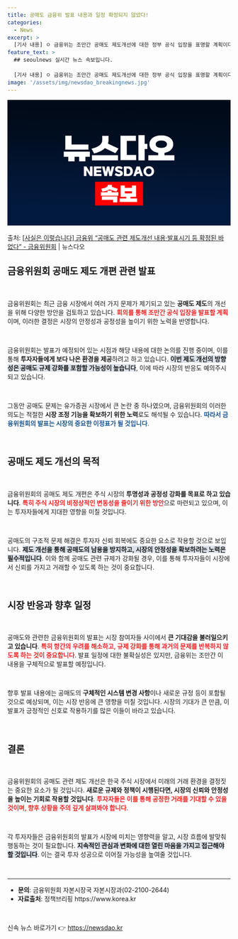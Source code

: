 ```yaml
---
title: 공매도 금융위 발표 내용과 일정 확정되지 않았다!
categories:
  - News
excerpt: >
  [기사 내용] ㅇ 금융위는 조만간 공매도 제도개선에 대한 정부 공식 입장을 표명할 계획이다. 금융위는 27일…
feature_text: >
  ## seoulnews 실시간 뉴스 속보입니다.

  [기사 내용] ㅇ 금융위는 조만간 공매도 제도개선에 대한 정부 공식 입장을 표명할 계획이다. 금융위는 27일…
image: '/assets/img/newsdao_breakingnews.jpg'
---
```


![뉴스다오 속보](/assets/img/newsdao_breakingnews.jpg)

<p>출처: <a href="https://newsdao.kr/2256" rel="dofollow">[사실은 이렇습니다] 금융위 “공매도 관련 제도개선 내용·발표시기 등 확정된 바 없다” - 금융위원회</a> | 뉴스다오</p>

<h2 data-ke-size="size26">금융위원회 공매도 제도 개편 관련 발표</h2>

<p data-ke-size="size16">&nbsp;</p>

금융위원회는 최근 금융 시장에서 여러 가지 문제가 제기되고 있는 <b>공매도 제도</b>의 개선을 위해 다양한 방안을 검토하고 있습니다. <b><span style="color: #ee2323;">회의를 통해 조만간 공식 입장을 발표할 계획</span></b>이며, 이러한 결정은 시장의 안정성과 공정성을 높이기 위한 노력을 반영합니다.

<p data-ke-size="size16">&nbsp;</p>

금융위원회는 발표가 예정되어 있는 시점과 해당 내용에 대한 논의를 진행 중이며, 이를 통해 <b>투자자들에게 보다 나은 환경을 제공</b>하려고 하고 있습니다. <b><span style="background-color: #21538527;">이번 제도 개선의 방향성은 공매도 규제 강화를 포함할 가능성이 높습니다</span></b>, 이에 따라 시장의 반응도 예의주시되고 있습니다. 

<p data-ke-size="size16">&nbsp;</p>

그동안 공매도 문제는 유가증권 시장에서 큰 논란 중 하나였으며, 금융위원회의 이러한 의도는 적절한 <b>시장 조정 기능을 확보하기 위한 노력</b>로도 해석될 수 있습니다. <b><span style="color: #1a5490;">따라서 금융위원회의 발표는 시장의 중요한 이정표가 될 것입니다</span></b>.

<p data-ke-size="size16">&nbsp;</p>

<h2 data-ke-size="size26">공매도 제도 개선의 목적</h2>

<p data-ke-size="size16">&nbsp;</p>

금융위원회의 공매도 제도 개편은 주식 시장의 <b>투명성과 공정성 강화를 목표로 하고 있습니다</b>. <b><span style="color: #ee2323;"> 특히 주식 시장의 비정상적인 변동성을 줄이기 위한 방안</span></b>으로 마련되고 있으며, 이는 투자자들에게 지대한 영향을 미칠 것입니다.

<p data-ke-size="size16">&nbsp;</p>

공매도의 구조적 문제 해결은 투자자 신뢰 회복에도 중요한 요소로 작용할 것으로 보입니다. <b><span style="background-color: #21538527;">제도 개선을 통해 공매도의 남용을 방지하고, 시장의 안정성을 확보하려는 노력은 필수적입니다</span></b>. 이와 함께 공매도 관련 규제가 강화될 경우, 이를 통해 투자자들이 시장에서 신뢰를 가지고 거래할 수 있도록 하는 것이 중요합니다.

<p data-ke-size="size16">&nbsp;</p>

<h2 data-ke-size="size26">시장 반응과 향후 일정</h2>

<p data-ke-size="size16">&nbsp;</p>

공매도와 관련한 금융위원회의 발표는 시장 참여자들 사이에서 <b>큰 기대감을 불러일으키고 있습니다</b>. <b><span style="color: #ee2323;">특히 항간의 우려를 해소하고, 규제 강화를 통해 과거의 문제를 반복하지 않도록 하는 것이 중요합니다</span></b>. 발표 일정에 대한 불확실성은 있지만, 금융위는 조만간 이 내용을 구체적으로 발표할 예정입니다.

<p data-ke-size="size16">&nbsp;</p>

향후 발표 내용에는 공매도의 <b>구체적인 시스템 변경 사항</b>이나 새로운 규정 등이 포함될 것으로 예상되며, 이는 시장 반응에 큰 영향을 미칠 것입니다. 시장의 기대가 큰 만큼, 이 발표가 긍정적인 신호로 작용하기를 많은 이들이 바라고 있습니다.

<p data-ke-size="size16">&nbsp;</p>

<h2 data-ke-size="size26">결론</h2>

<p data-ke-size="size16">&nbsp;</p>

금융위원회의 공매도 관련 제도 개선은 한국 주식 시장에서 미래의 거래 환경을 결정짓는 중요한 요소가 될 것입니다. <b>새로운 규제와 정책이 시행된다면, 시장의 신뢰와 안정성을 높이는 기회로 작용할 것입니다</b>. <b><span style="color: #ee2323;">투자자들은 이를 통해 공정한 거래를 기대할 수 있을 것이며, 향후 상황을 주의 깊게 살펴봐야 합니다</span></b>.

<p data-ke-size="size16">&nbsp;</p>

각 투자자들은 금융위원회의 발표가 시장에 미치는 영향력을 알고, 시장 흐름에 발맞춰 행동하는 것이 필요합니다. <b><span style="background-color: #21538527;">지속적인 관심과 변화에 대한 열린 마음을 가지고 접근해야 할 것입니다</span></b>. 이는 결국 투자 성공으로 이어질 가능성을 높여줄 것입니다.

<p data-ke-size="size16">&nbsp;</p>

<hr>
<ul>
    <li><b>문의</b>: 금융위원회 자본시장국 자본시장과(02-2100-2644)</li>
    <li><b>자료출처</b>: 정책브리핑 https://www.korea.kr</li>
</ul>
<p data-ke-size="size16">&nbsp;</p> 

신속 뉴스 바로가기 👉 <a href="https://newsdao.kr" rel="dofollow">https://newsdao.kr</a>


